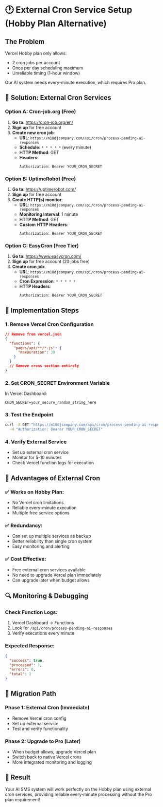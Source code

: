# 🕐 External Cron Service Setup (Hobby Plan Alternative)

## The Problem
Vercel Hobby plan only allows:
- 2 cron jobs per account
- Once per day scheduling maximum
- Unreliable timing (1-hour window)

Our AI system needs every-minute execution, which requires Pro plan.

## 🔧 Solution: External Cron Services

### **Option A: Cron-job.org (Free)**

1. **Go to**: https://cron-job.org/en/
2. **Sign up** for free account
3. **Create new cron job**:
   - **URL**: `https://m10djcompany.com/api/cron/process-pending-ai-responses`
   - **Schedule**: `* * * * *` (every minute)
   - **HTTP Method**: GET
   - **Headers**: 
     ```
     Authorization: Bearer YOUR_CRON_SECRET
     ```

### **Option B: UptimeRobot (Free)**

1. **Go to**: https://uptimerobot.com/
2. **Sign up** for free account
3. **Create HTTP(s) monitor**:
   - **URL**: `https://m10djcompany.com/api/cron/process-pending-ai-responses`
   - **Monitoring Interval**: 1 minute
   - **HTTP Method**: GET
   - **Custom HTTP Headers**:
     ```
     Authorization: Bearer YOUR_CRON_SECRET
     ```

### **Option C: EasyCron (Free Tier)**

1. **Go to**: https://www.easycron.com/
2. **Sign up** for free account (20 jobs free)
3. **Create cron job**:
   - **URL**: `https://m10djcompany.com/api/cron/process-pending-ai-responses`
   - **Cron Expression**: `* * * * *`
   - **HTTP Headers**:
     ```
     Authorization: Bearer YOUR_CRON_SECRET
     ```

## 🔧 Implementation Steps

### **1. Remove Vercel Cron Configuration**
```json
// Remove from vercel.json
{
  "functions": {
    "pages/api/**/*.js": {
      "maxDuration": 30
    }
  }
  // Remove crons section entirely
}
```

### **2. Set CRON_SECRET Environment Variable**
In Vercel Dashboard:
```env
CRON_SECRET=your_secure_random_string_here
```

### **3. Test the Endpoint**
```bash
curl -X GET "https://m10djcompany.com/api/cron/process-pending-ai-responses" \
  -H "Authorization: Bearer YOUR_CRON_SECRET"
```

### **4. Verify External Service**
- Set up external cron service
- Monitor for 5-10 minutes
- Check Vercel function logs for execution

## 🎯 Advantages of External Cron

### **✅ Works on Hobby Plan:**
- No Vercel cron limitations
- Reliable every-minute execution
- Multiple free service options

### **✅ Redundancy:**
- Can set up multiple services as backup
- Better reliability than single cron system
- Easy monitoring and alerting

### **✅ Cost Effective:**
- Free external cron services available
- No need to upgrade Vercel plan immediately
- Can upgrade later when budget allows

## 🔍 Monitoring & Debugging

### **Check Function Logs:**
1. Vercel Dashboard → Functions
2. Look for `/api/cron/process-pending-ai-responses`
3. Verify executions every minute

### **Expected Response:**
```json
{
  "success": true,
  "processed": 1,
  "errors": 0,
  "total": 1
}
```

## 🚀 Migration Path

### **Phase 1: External Cron (Immediate)**
- Remove Vercel cron config
- Set up external service
- Test and verify functionality

### **Phase 2: Upgrade to Pro (Later)**
- When budget allows, upgrade Vercel plan
- Switch back to native Vercel crons
- More integrated monitoring and logging

## 🎵 Result

Your AI SMS system will work perfectly on the Hobby plan using external cron services, providing reliable every-minute processing without the Pro plan requirement!
